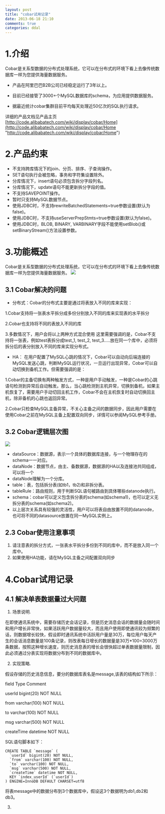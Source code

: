 ```yaml
---
layout: post
title: "cobar试用记录"
date: 2013-06-18 21:10
comments: true
categories: ddal
---
```

# 1.介绍 #

Cobar是关系型数据的分布式处理系统，它可以在分布式的环境下看上去像传统数据库一样为您提供海量数据服务。


- 产品在阿里巴巴B2B公司已经稳定运行了3年以上。


- 目前已经接管了3000+个MySQL数据库的schema，为应用提供数据服务。


- 据最近统计cobar集群目前平均每天处理近50亿次的SQL执行请求。

详细的产品文档见产品主页 [http://code.alibabatech.com/wiki/display/cobar/Home](http://code.alibabatech.com/wiki/display/cobar/Home "http://code.alibabatech.com/wiki/display/cobar/Home")

# 2.产品约束 #
- 不支持跨库情况下的join、分页、排序、子查询操作。
- SET语句执行会被忽略，事务和字符集设置除外。
- 分库情况下，insert语句必须包含拆分字段列名。
- 分库情况下，update语句不能更新拆分字段的值。
- 不支持SAVEPOINT操作。
- 暂时只支持MySQL数据节点。
- 使用JDBC时，不支持rewriteBatchedStatements=true参数设置(默认为false)。
- 使用JDBC时，不支持useServerPrepStmts=true参数设置(默认为false)。
- 使用JDBC时，BLOB, BINARY, VARBINARY字段不能使用setBlob()或setBinaryStream()方法设置参数。
# 3.功能概述 #
Cobar是关系型数据的分布式处理系统，它可以在分布式的环境下看上去像传统数据库一样为您提供海量数据服务。
![](http://code.alibabatech.com/wiki/download/attachments/7671478/deploy.jpg?version=1&modificationDate=1341458291000)
## 3.1 Cobar解决的问题 ##
- 分布式：Cobar的分布式主要是通过将表放入不同的库来实现：

1.Cobar支持将一张表水平拆分成多份分别放入不同的库来实现表的水平拆分

2.Cobar也支持将不同的表放入不同的库

3.多数情况下，用户会将以上两种方式混合使用
这里需要强调的是，Cobar不支持将一张表，例如test表拆分成test_1, test_2, test_3.....放在同一个库中，必须将拆分后的表分别放入不同的库来实现分布式。


- HA：
在用户配置了MySQL心跳的情况下，Cobar可以自动向后端连接的MySQL发送心跳，判断MySQL运行状况，一旦运行出现异常，Cobar可以自动切换到备机工作。但需要强调的是：

1.Cobar的主备切换有两种触发方式，一种是用户手动触发，一种是Cobar的心跳语句检测到异常后自动触发。那么，当心跳检测到主机异常，切换到备机，如果主机恢复了，需要用户手动切回主机工作，Cobar不会在主机恢复时自动切换回主机，除非备机的心跳也返回异常。

2.Cobar只检查MySQL主备异常，不关心主备之间的数据同步，因此用户需要在使用Cobar之前在MySQL主备上配置双向同步，详情可以参阅MySQL参考手册。

## 3.2 Cobar逻辑层次图 ##
![](http://code.alibabatech.com/wiki/download/attachments/7671478/schema.jpg?version=2&modificationDate=1341912304000)

- dataSource：数据源，表示一个具体的数据库连接，与一个物理存在的schema一一对应。
- dataNode：数据节点，由主、备数据源，数据源的HA以及连接池共同组成，可以将一个
- dataNode理解为一个分库。
- table：表，包括拆分表(如tb1，tb2)和非拆分表。
- tableRule：路由规则，用于判断SQL语句被路由到具体哪些datanode执行。
- schema：cobar可以定义包含拆分表的schema(如schema1)，也可以定义无拆分表的schema(如schema2)。
- 以上层次关系具有较强的灵活性，用户可以将表自由放置不同的datanode，也可将不同的datasource放置在同一MySQL实例上。

## 2.3 Cobar使用注意事项 ##

1. 请注意表的拆分方式，一张表水平拆分多份到不同的库中，而不是放入同一个库中。
2. 如果使用HA功能，请在MySQL主备之间配置双向同步

# 4.Cobar试用记录 #

## 4.1 解决单表数据量过大问题 ##

1. 场景说明.

在即使通讯系统中，需要存储历史会话记录，但是历史消息会话的数据量会随时间和用户增长非常快，如果活跃用户数据量较大，而且用户使用即使通讯较为频繁的话，则数据增长较快，假设即时通讯系统中活跃用户量是30万，每位用户每天产生的会话消息数量是100条记录，则改表每日增长的数据量是30万*100=3000万条数据，按照这种增长速度，则历史消息表的增长会很快超过单表数据量限制，因此必须通过分表实现将数据分布到不同的数据库中。

2. 实现策略.

假设存储的历史消息信息，要分的数据库表名是message,该表的结构如下所示：


field Type Comment

userId bigint(20) NOT NULL

from varchar(100) NOT NULL

to varchar(100) NOT NULL

msg varchar(500) NOT NULL

createTime datetime NOT NULL

SQL语句脚本如下：

    CREATE TABLE `message` (
      `userId` bigint(20) NOT NULL,
      `from` varchar(100) NOT NULL,
      `to` varchar(100) NOT NULL,
      `msg` varchar(500) NOT NULL,
      `createTime` datetime NOT NULL,
      KEY `index_userId` (`userId`)
    ) ENGINE=InnoDB DEFAULT CHARSET=utf8



将表message中的数据分布到3个数据库中，假设这3个数据明为db1,db2和db3。


3. 